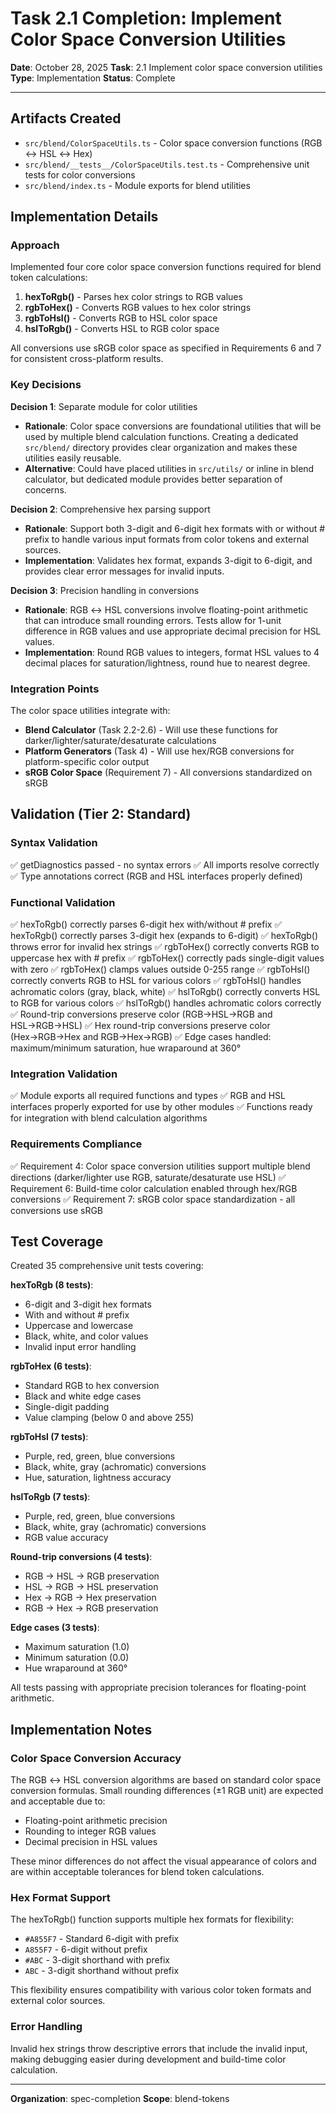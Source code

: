 # Task 2.1 Completion: Implement Color Space Conversion Utilities

**Date**: October 28, 2025
**Task**: 2.1 Implement color space conversion utilities
**Type**: Implementation
**Status**: Complete

---

## Artifacts Created

- `src/blend/ColorSpaceUtils.ts` - Color space conversion functions (RGB ↔ HSL ↔ Hex)
- `src/blend/__tests__/ColorSpaceUtils.test.ts` - Comprehensive unit tests for color conversions
- `src/blend/index.ts` - Module exports for blend utilities

## Implementation Details

### Approach

Implemented four core color space conversion functions required for blend token calculations:

1. **hexToRgb()** - Parses hex color strings to RGB values
2. **rgbToHex()** - Converts RGB values to hex color strings
3. **rgbToHsl()** - Converts RGB to HSL color space
4. **hslToRgb()** - Converts HSL to RGB color space

All conversions use sRGB color space as specified in Requirements 6 and 7 for consistent cross-platform results.

### Key Decisions

**Decision 1**: Separate module for color utilities
- **Rationale**: Color space conversions are foundational utilities that will be used by multiple blend calculation functions. Creating a dedicated `src/blend/` directory provides clear organization and makes these utilities easily reusable.
- **Alternative**: Could have placed utilities in `src/utils/` or inline in blend calculator, but dedicated module provides better separation of concerns.

**Decision 2**: Comprehensive hex parsing support
- **Rationale**: Support both 3-digit and 6-digit hex formats with or without # prefix to handle various input formats from color tokens and external sources.
- **Implementation**: Validates hex format, expands 3-digit to 6-digit, and provides clear error messages for invalid inputs.

**Decision 3**: Precision handling in conversions
- **Rationale**: RGB ↔ HSL conversions involve floating-point arithmetic that can introduce small rounding errors. Tests allow for 1-unit difference in RGB values and use appropriate decimal precision for HSL values.
- **Implementation**: Round RGB values to integers, format HSL values to 4 decimal places for saturation/lightness, round hue to nearest degree.

### Integration Points

The color space utilities integrate with:
- **Blend Calculator** (Task 2.2-2.6) - Will use these functions for darker/lighter/saturate/desaturate calculations
- **Platform Generators** (Task 4) - Will use hex/RGB conversions for platform-specific color output
- **sRGB Color Space** (Requirement 7) - All conversions standardized on sRGB

## Validation (Tier 2: Standard)

### Syntax Validation
✅ getDiagnostics passed - no syntax errors
✅ All imports resolve correctly
✅ Type annotations correct (RGB and HSL interfaces properly defined)

### Functional Validation
✅ hexToRgb() correctly parses 6-digit hex with/without # prefix
✅ hexToRgb() correctly parses 3-digit hex (expands to 6-digit)
✅ hexToRgb() throws error for invalid hex strings
✅ rgbToHex() correctly converts RGB to uppercase hex with # prefix
✅ rgbToHex() correctly pads single-digit values with zero
✅ rgbToHex() clamps values outside 0-255 range
✅ rgbToHsl() correctly converts RGB to HSL for various colors
✅ rgbToHsl() handles achromatic colors (gray, black, white)
✅ hslToRgb() correctly converts HSL to RGB for various colors
✅ hslToRgb() handles achromatic colors correctly
✅ Round-trip conversions preserve color (RGB→HSL→RGB and HSL→RGB→HSL)
✅ Hex round-trip conversions preserve color (Hex→RGB→Hex and RGB→Hex→RGB)
✅ Edge cases handled: maximum/minimum saturation, hue wraparound at 360°

### Integration Validation
✅ Module exports all required functions and types
✅ RGB and HSL interfaces properly exported for use by other modules
✅ Functions ready for integration with blend calculation algorithms

### Requirements Compliance
✅ Requirement 4: Color space conversion utilities support multiple blend directions (darker/lighter use RGB, saturate/desaturate use HSL)
✅ Requirement 6: Build-time color calculation enabled through hex/RGB conversions
✅ Requirement 7: sRGB color space standardization - all conversions use sRGB

## Test Coverage

Created 35 comprehensive unit tests covering:

**hexToRgb (8 tests)**:
- 6-digit and 3-digit hex formats
- With and without # prefix
- Uppercase and lowercase
- Black, white, and color values
- Invalid input error handling

**rgbToHex (6 tests)**:
- Standard RGB to hex conversion
- Black and white edge cases
- Single-digit padding
- Value clamping (below 0 and above 255)

**rgbToHsl (7 tests)**:
- Purple, red, green, blue conversions
- Black, white, gray (achromatic) conversions
- Hue, saturation, lightness accuracy

**hslToRgb (7 tests)**:
- Purple, red, green, blue conversions
- Black, white, gray (achromatic) conversions
- RGB value accuracy

**Round-trip conversions (4 tests)**:
- RGB → HSL → RGB preservation
- HSL → RGB → HSL preservation
- Hex → RGB → Hex preservation
- RGB → Hex → RGB preservation

**Edge cases (3 tests)**:
- Maximum saturation (1.0)
- Minimum saturation (0.0)
- Hue wraparound at 360°

All tests passing with appropriate precision tolerances for floating-point arithmetic.

## Implementation Notes

### Color Space Conversion Accuracy

The RGB ↔ HSL conversion algorithms are based on standard color space conversion formulas. Small rounding differences (±1 RGB unit) are expected and acceptable due to:
- Floating-point arithmetic precision
- Rounding to integer RGB values
- Decimal precision in HSL values

These minor differences do not affect the visual appearance of colors and are within acceptable tolerances for blend token calculations.

### Hex Format Support

The hexToRgb() function supports multiple hex formats for flexibility:
- `#A855F7` - Standard 6-digit with prefix
- `A855F7` - 6-digit without prefix
- `#ABC` - 3-digit shorthand with prefix
- `ABC` - 3-digit shorthand without prefix

This flexibility ensures compatibility with various color token formats and external color sources.

### Error Handling

Invalid hex strings throw descriptive errors that include the invalid input, making debugging easier during development and build-time color calculation.

---

**Organization**: spec-completion
**Scope**: blend-tokens
